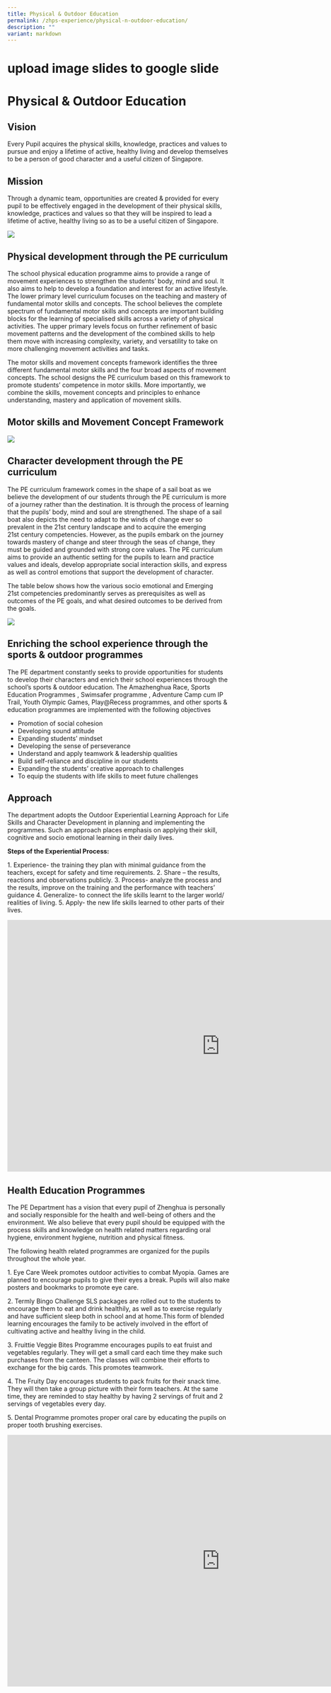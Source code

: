 ```yaml
---
title: Physical & Outdoor Education
permalink: /zhps-experience/physical-n-outdoor-education/
description: ""
variant: markdown
---
```

# upload image slides to google slide
# Physical &amp; Outdoor Education

## Vision

Every Pupil acquires the physical skills, knowledge, practices and values to pursue and enjoy a lifetime of active, healthy living and develop themselves to be a person of good character and a useful citizen of Singapore.  

## Mission

Through a dynamic team, opportunities are created &amp; provided for every pupil to be effectively engaged in the development of their physical skills, knowledge, practices and values so that they will be inspired to lead a lifetime of active, healthy living so as to be a useful citizen of Singapore.

![](/images/ZHPS%20Experience/Physical%20&amp;%20Outdoor%20Education/PE%20Aim%20Goals.jpg)


## Physical development through the PE curriculum

The school physical education programme aims to provide a range of movement experiences to strengthen the students’ body, mind and soul. It also aims to help to develop a foundation and interest for an active lifestyle. The lower primary level curriculum focuses on the teaching and mastery of fundamental motor skills and concepts. The school believes the complete spectrum of fundamental motor skills and concepts are important building blocks for the learning of specialised skills across a variety of physical activities. The upper primary levels focus on further refinement of basic movement patterns and the development of the combined skills to help them move with increasing complexity, variety, and versatility to take on more challenging movement activities and tasks.

  

The motor skills and movement concepts framework identifies the three different fundamental motor skills and the four broad aspects of movement concepts. The school designs the PE curriculum based on this framework to promote students’ competence in motor skills. More importantly, we combine the skills, movement concepts and principles to enhance understanding, mastery and application of movement skills.

## Motor skills and Movement Concept Framework

![](/images/ZHPS%20Experience/Physical%20&amp;%20Outdoor%20Education/Motor%20skills%20and%20Movement%20Concept%20Framework.jpg)

## Character development through the PE curriculum

The PE curriculum framework comes in the shape of a sail boat as we believe the development of our students through the PE curriculum is more of a journey rather than the destination. It is through the process of learning that the pupils’ body, mind and soul are strengthened. The shape of a sail boat also depicts the need to adapt to the winds of change ever so prevalent in the 21st&nbsp;century landscape and to acquire the emerging 21st&nbsp;century competencies. However, as the pupils embark on the journey towards mastery of change and steer through the seas of change, they must be guided and grounded with strong core values. The PE curriculum aims to provide an authentic setting for the pupils to learn and practice values and ideals, develop appropriate social interaction skills, and express as well as control emotions that support the development of character.

  

The table below shows how the various socio emotional and Emerging 21st&nbsp;competencies predominantly serves as prerequisites as well as outcomes of the PE goals, and what desired outcomes to be derived from the goals.


![](/images/ZHPS%20Experience/Physical%20&amp;%20Outdoor%20Education/Character%20development%20through%20the%20PE%20curriculum.jpg)


Enriching the school experience through the sports &amp; outdoor programmes
-----------------------------------------------------------------------

The PE department constantly seeks to provide opportunities for students to develop their characters and enrich their school experiences through the school’s sports &amp; outdoor education. The Amazhenghua Race, Sports Education Programmes , Swimsafer programme , Adventure Camp cum IP Trail, Youth Olympic Games, Play@Recess programmes, and other sports &amp; education programmes are implemented with the following objectives

  

*   Promotion of social cohesion
*   Developing sound attitude
*   Expanding students’ mindset
*   Developing the sense of perseverance
*   Understand and apply teamwork &amp; leadership qualities
*   Build self-reliance and discipline in our students
*   Expanding the students’ creative approach to challenges
*   To equip the students with life skills to meet future challenges

Approach
--------

The department adopts the Outdoor Experiential Learning Approach for Life Skills and Character Development in planning and implementing the programmes. Such an approach places emphasis on applying their skill, cognitive and socio emotional learning in their daily lives.

  

**Steps of the Experiential Process:**

1\.  Experience- the training they plan with minimal guidance from the teachers, except for safety and time requirements.
2\.  Share – the results, reactions and observations publicly.
3\.  Process- analyze the process and the results, improve on the training and the performance with teachers’ guidance
4\.  Generalize- to connect the life skills learnt to the larger world/ realities of living.
5\.  Apply- the new life skills learned to other parts of their lives.

<iframe src="https://docs.google.com/presentation/d/e/2PACX-1vS-a2QEGjSkOjqznREeRlz3khMsIZ4_swOO9jeek6Fo8skFMkyRM6m9bSBEJV-radJr-mLb51mEvJ8N/embed?start=false&amp;loop=false&amp;delayms=3000" frameborder="0" width="960" height="569" allowfullscreen="true"></iframe>

## Health Education Programmes

The PE Department has a vision that every pupil of Zhenghua is personally and socially responsible for the health and well-being of others and the environment. We also believe that every pupil should be equipped with the process skills and knowledge on health related matters regarding oral hygiene, environment hygiene, nutrition and physical fitness.

  

The following health related programmes are organized for the pupils throughout the whole year.

1\.  Eye Care Week promotes outdoor activities to combat Myopia. Games are planned to encourage pupils to give their eyes a break. Pupils will also make posters and bookmarks to promote eye care.

2\.  Termly Bingo Challenge SLS packages are rolled out to the students to encourage them to eat and drink healthily, as well as to exercise regularly and have sufficient sleep both in school and at home.This form of blended learning encourages the family to be actively involved in the effort of cultivating active and healthy living in the child.

3\.  Fruittie Veggie Bites Programme encourages pupils to eat fruist and vegetables regularly. They will get a small card each time they make such purchases from the canteen. The classes will combine their efforts to exchange for the big cards. This promotes teamwork.

4\.  The Fruity Day encourages students to pack fruits for their snack time. They will then take a group picture with their form teachers. At the same time, they are reminded to stay healthy by having 2 servings of fruit and 2 servings of vegetables every day.

5\.  Dental Programme promotes proper oral care by educating the pupils on proper tooth brushing exercises.

<iframe allowfullscreen="true" height="569" width="960" frameborder="0" src="https://docs.google.com/presentation/d/e/2PACX-1vR60v20plWpMd4B7wlxYyx89QXmGkUK-8yLxRfvWf2K4FwNQAxuGw9C0dS4ZdHvDRzUDOwrQlIwSZl7/embed?start=false&amp;loop=false&amp;delayms=3000"></iframe>